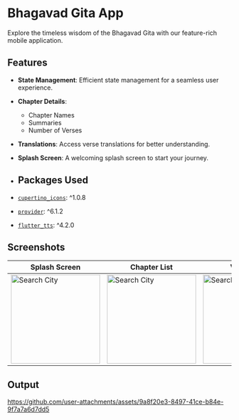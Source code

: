 # Bhagavad Gita App

Explore the timeless wisdom of the Bhagavad Gita with our feature-rich mobile application.

## Features

- **State Management**: Efficient state management for a seamless user experience.
- **Chapter Details**:
  - Chapter Names
  - Summaries
  - Number of Verses
- **Translations**: Access verse translations for better understanding.
- **Splash Screen**: A welcoming splash screen to start your journey.

- ## Packages Used

- [`cupertino_icons`](https://pub.dev/packages/cupertino_icons): ^1.0.8
- [`provider`](https://pub.dev/packages/provider): ^6.1.2
- [`flutter_tts`](https://pub.dev/packages/flutter_tts): ^4.2.0

## Screenshots

| Splash Screen                        | Chapter List                          | Verse List                          | Verse Details                       |
|---------------------------------------|-------------------------------------|-------------------------------------|-------------------------------------|
| <img src="https://github.com/user-attachments/assets/fdc21b9b-ed80-4080-b408-058f5614bb28" alt="Search City" width="200" /> | <img src="https://github.com/user-attachments/assets/e717a27a-f157-4b64-8300-7a54305a4043" alt="Search City" width="200" />| <img src="https://github.com/user-attachments/assets/45bee69c-8581-4909-8a51-8b2f09b50a70" alt="Search City" width="200" /> | <img src="https://github.com/user-attachments/assets/351d171f-8119-48b6-bce7-abb54903a9e3" alt="Search City" width="200" /> |



## Output
https://github.com/user-attachments/assets/9a8f20e3-8497-41ce-b84e-9f7a7a6d7dd5



